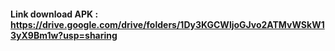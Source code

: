 #### Link download APK : https://drive.google.com/drive/folders/1Dy3KGCWljoGJvo2ATMvWSkW13yX9Bm1w?usp=sharing
